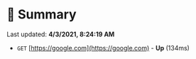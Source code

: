 # 📖 Summary
Last updated: **4/3/2021, 8:24:19 AM**

- `GET` [https://google.com](https://google.com) - **Up** (134ms)
